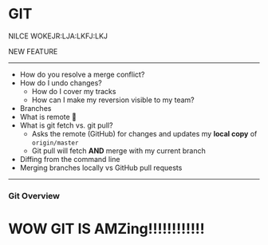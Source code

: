 # GIT

NILCE WOKEJR:LJA:LKFJ:LKJ

NEW FEATURE

---

- How do you resolve a merge conflict?
- How do I undo changes?
  - How do I cover my tracks
  - How can I make my reversion visible to my team?
- Branches
- What is remote 🤔
- What is git fetch vs. git pull?
  - Asks the remote (GitHub) for changes and updates my **local copy** of `origin/master`
  - Git pull will fetch **AND** merge with my current branch
- Diffing from the command line
- Merging branches locally vs GitHub pull requests

---

### Git Overview

# WOW GIT IS AMZing!!!!!!!!!!!!
